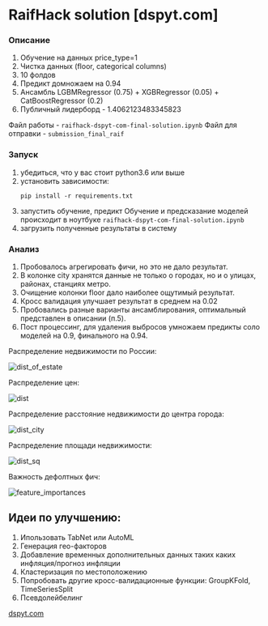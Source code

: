 # RaifHack solution [dspyt.com]

### Описание

1. Обучение на данных price_type=1
2. Чистка данных (floor, categorical columns)
3. 10 фолдов
4. Предикт домножаем на 0.94
5. Ансамбль LGBMRegressor (0.75) + XGBRegressor (0.05) + CatBoostRegressor (0.2)
6. Публичный лидерборд - 1.4062123483345823

Файл работы - <code>raifhack-dspyt-com-final-solution.ipynb</code>
Файл для отправки - <code>submission_final_raif</code>

### Запуск
<ol>
    <li> убедиться, что у вас стоит python3.6 или выше </li>
    <li> установить зависимости:
    
    pip install -r requirements.txt 
</li>
    <li> запустить обучение, предикт
        Обучение и предсказание моделей происходит в ноутбуке <code>raifhack-dspyt-com-final-solution.ipynb</code>
</li>
    <li> загрузить полученные результаты в систему</li>
</ol>

### Анализ

1. Пробовалось агрегировать фичи, но это не дало результат.
2. В колонке city хранятся данные не только о городах, но и о улицах, районах, станциях метро.
3. Очищение колонки floor дало наиболее ощутимый результат.
4. Кросс валидация улучшает результат в среднем на 0.02
5. Пробовались разные варианты ансамблирования, оптимальный представлен в описании (п.5).
6. Пост процессинг, для удаления выбросов умножаем предикты соло моделей на 0.9, финального на 0.94.

Распределение недвижимости по России:

![dist_of_estate](https://github.com/RadmirZ/-dspyt.com-final-submission/blob/main/dist_of_estate.PNG?raw=true)

Распределение цен:

![dist](https://github.com/RadmirZ/-dspyt.com-final-submission/blob/main/distribution.PNG?raw=true)

Распределение расстояние недвижимости до центра города:

![dist_city](https://github.com/RadmirZ/-dspyt.com-final-submission/blob/main/%D1%80%D0%B0%D1%81%D0%BF%D1%80%D0%B5%D0%B4%D0%B5%D0%BB%D0%B5%D0%BD%D0%B8%D0%B5_%D1%80%D0%B0%D1%81%D1%81%D1%82%D0%BE%D1%8F%D0%BD%D0%B8%D1%8F.PNG?raw=true)

Распределение площади недвижимости:

![dist_sq](https://github.com/RadmirZ/-dspyt.com-final-submission/blob/main/%D1%80%D0%B0%D1%81%D0%BF%D1%80%D0%B5%D0%B4%D0%B5%D0%BB%D0%B5%D0%BD%D0%B8%D0%B5%20%D0%BF%D0%BB%D0%BE%D1%89%D0%B0%D0%B4%D0%B8.PNG?raw=true)

Важность дефолтных фич:

![feature_importances](https://github.com/RadmirZ/-dspyt.com-final-submission/blob/main/feature_importances.PNG?raw=true)


## Идеи по улучшению:

1. Ипользовать TabNet или AutoML
2. Генерация гео-факторов
3. Добавление временных дополнительных данных таких каких инфляция/прогноз инфляции
4. Кластеризация по местоположению
5. Попробовать другие кросс-валидационные функции: GroupKFold, TimeSeriesSplit
6. Псевдолейбелинг



[dspyt.com](https://dspyt.com/ru/)

